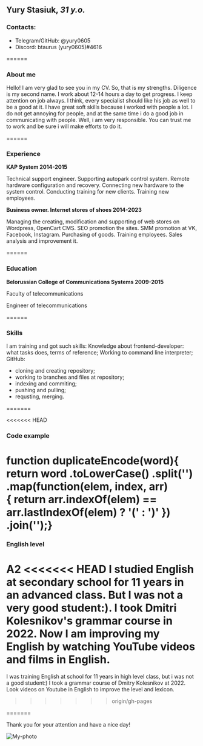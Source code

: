 ## **Yury Stasiuk**, *31 y.o.*
### Contacts:
* Telegram/GitHub: @yury0605
* Discord: btaurus (yury0605)#4616

======

### About me
Hello! I am very glad to see you in my CV. 
So, that is my strengths. Diligence is my second name. I work about 12-14 hours a day to get progress. I keep attention on job always. I think, every specialist should like his job as well to be a good at it.
I have great soft skills because i worked with people a lot. I do not get annoying for people, and at the same time i do a good job in communicating with people.
Well, i am very responsible. You can trust me to work and be sure i will make efforts to do it.

======

### Experience
**KAP System 2014-2015**

Technical support engineer. Supporting autopark control system. Remote hardware configuration and recovery. Connecting new hardware to the system control. Conducting training for new clients. Training new employees.


**Business owner. Internet stores of shoes 2014-2023**

Managing the creating, modification and supporting of web stores on Wordpress, OpenCart CMS. SEO promotion the sites. SMM promotion at VK, Facebook, Instagram. Purchasing of goods. Training employees. Sales analysis and improvement it.

======

### Education
**Belorussian College of Communications Systems 2009-2015**

Faculty of telecommunications

Engineer of telecommunications

======

### Skills
I am training and got such skills:
Knowledge about frontend-developer: what tasks does, terms of reference; 
Working to command line interpreter;
GitHub: 
* cloning and creating repository; 
* working to branches and files at repository;
* indexing and commiting;
* pushing and pulling;
* requsting, merging.

=======

<<<<<<< HEAD
### Code example

function duplicateEncode(word){
         return word
       .toLowerCase()
       .split('')
       .map(function(elem, index, arr)  
         { return arr.indexOf(elem) == arr.lastIndexOf(elem) ? '(' : ')' 
         })
       .join('');}
======

### English level

A2
<<<<<<< HEAD
I studied English at secondary school for 11 years in an advanced class. But I was not a very good student:). 
I took Dmitri Kolesnikov's grammar course in 2022. 
Now I am improving my English by watching YouTube videos and films in English.
=======
I was training English at school for 11 years in high level class, but i was not a good student:)
I took a grammar course of Dmitry Kolesnikov at 2022.
Look videos on Youtube in English to improve the level and lexicon.
>>>>>>> origin/gh-pages

=======

Thank you for your attention and have a nice day!

![My-photo](12333.jpg)